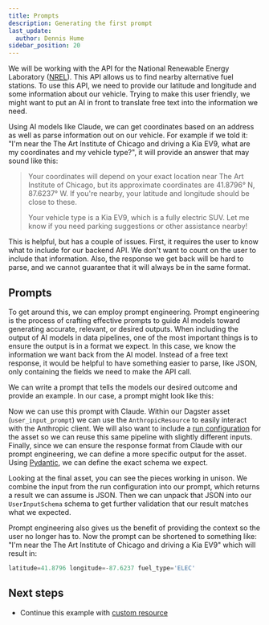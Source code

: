```yaml
---
title: Prompts
description: Generating the first prompt
last_update:
  author: Dennis Hume
sidebar_position: 20
---
```


We will be working with the API for the National Renewable Energy Laboratory ([NREL](https://www.nrel.gov/)). This API allows us to find nearby alternative fuel stations. To use this API, we need to provide our latitude and longitude and some information about our vehicle. Trying to make this user friendly, we might want to put an AI in front to translate free text into the information we need.

Using AI models like Claude, we can get coordinates based on an address as well as parse information out on our vehicle. For example if we told it: "I'm near the The Art Institute of Chicago and driving a Kia EV9, what are my coordinates and my vehicle type?", it will provide an answer that may sound like this:

> Your coordinates will depend on your exact location near The Art Institute of Chicago, but its approximate coordinates are 41.8796° N, 87.6237° W. If you're nearby, your latitude and longitude should be close to these.
>
> Your vehicle type is a Kia EV9, which is a fully electric SUV. Let me know if you need parking suggestions or other assistance nearby!

This is helpful, but has a couple of issues. First, it requires the user to know what to include for our backend API. We don't want to count on the user to include that information. Also, the response we get back will be hard to parse, and we cannot guarantee that it will always be in the same format.

## Prompts

To get around this, we can employ prompt engineering. Prompt engineering is the process of crafting effective prompts to guide AI models toward generating accurate, relevant, or desired outputs. When including the output of AI models in data pipelines, one of the most important things is to ensure the output is in a format we expect. In this case, we know the information we want back from the AI model. Instead of a free text response, it would be helpful to have something easier to parse, like JSON, only containing the fields we need to make the API call.

We can write a prompt that tells the models our desired outcome and provide an example. In our case, a prompt might look like this:

<CodeExample
  path="docs_projects/project_prompt_eng/project_prompt_eng/defs/assets.py"
  language="python"
  startAfter="start_location_prompt"
  endBefore="end_location_prompt"
/>

Now we can use this prompt with Claude. Within our Dagster asset (`user_input_prompt`) we can use the `AnthropicResource` to easily interact with the Anthropic client. We will also want to include a [run configuration](/guides/operate/configuration/run-configuration) for the asset so we can reuse this same pipeline with slightly different inputs. Finally, since we can ensure the response format from Claude with our prompt engineering, we can define a more specific output for the asset. Using [Pydantic](https://docs.pydantic.dev/latest/), we can define the exact schema we expect.

<CodeExample
  path="docs_projects/project_prompt_eng/project_prompt_eng/defs/assets.py"
  language="python"
  startAfter="start_user_input_prompt"
  endBefore="end_user_input_prompt"
/>

Looking at the final asset, you can see the pieces working in unison. We combine the input from the run configuration into our prompt, which returns a result we can assume is JSON. Then we can unpack that JSON into our `UserInputSchema` schema to get further validation that our result matches what we expected.

Prompt engineering also gives us the benefit of providing the context so the user no longer has to. Now the prompt can be shortened to something like: "I'm near the The Art Institute of Chicago and driving a Kia EV9" which will result in:

```python
latitude=41.8796 longitude=-87.6237 fuel_type='ELEC'
```

## Next steps

- Continue this example with [custom resource](/examples/prompt-engineering/custom-resource)